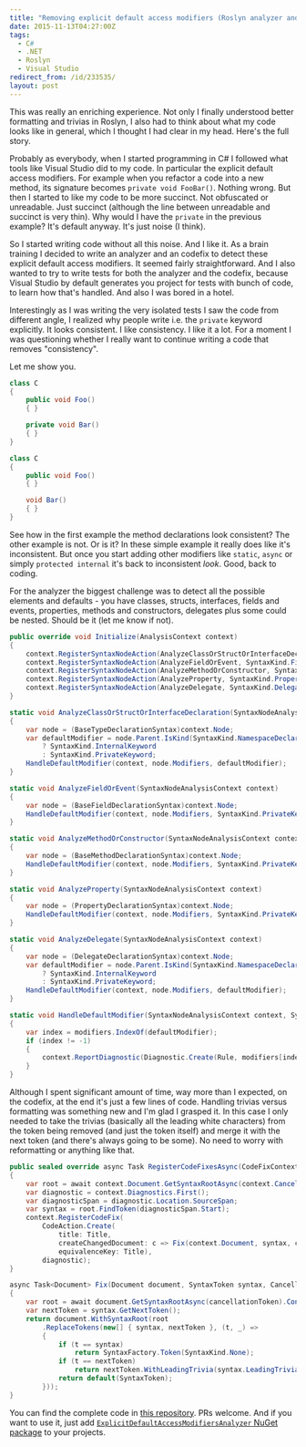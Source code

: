 ```yaml
---
title: "Removing explicit default access modifiers (Roslyn analyzer and codefix)"
date: 2015-11-13T04:27:00Z
tags:
  - C#
  - .NET
  - Roslyn
  - Visual Studio
redirect_from: /id/233535/
layout: post
---
```

This was really an enriching experience. Not only I finally understood better formatting and trivias in Roslyn, I also had to think about what my code looks like in general, which I thought I had clear in my head. Here's the full story.

<!-- excerpt -->

Probably as everybody, when I started programming in C# I followed what tools like Visual Studio did to my code. In particular the explicit default access modifiers. For example when you refactor a code into a new method, its signature becomes `private void FooBar()`. Nothing wrong. But then I started to like my code to be more succinct. Not obfuscated or unreadable. Just succinct (although the line between unreadable and succinct is very thin). Why would I have the `private` in the previous example? It's default anyway. It's just noise (I think).

So I started writing code without all this noise. And I like it. As a brain training I decided to write an analyzer and an codefix to detect these explicit default access modifiers. It seemed fairly straightforward. And I also wanted to try to write tests for both the analyzer and the codefix, because Visual Studio by default generates you project for tests with bunch of code, to learn how that's handled. And also I was bored in a hotel.

Interestingly as I was writing the very isolated tests I saw the code from different angle, I realized why people write i.e. the `private` keyword explicitly. It looks consistent. I like consistency. I like it a lot. For a moment I was questioning whether I really want to continue writing a code that removes "consistency".

Let me show you.

```csharp
class C
{
	public void Foo()
	{ }

	private void Bar()
	{ }
}
```


```csharp
class C
{
	public void Foo()
	{ }

	void Bar()
	{ }
}
```

See how in the first example the method declarations look consistent? The other example is not. Or is it? In these simple example it really does like it's inconsistent. But once you start adding other modifiers like `static`, `async` or simply `protected internal` it's back to inconsistent _look_. Good, back to coding.

For the analyzer the biggest challenge was to detect all the possible elements and defaults - you have classes, structs, interfaces, fields and events, properties, methods and constructors, delegates plus some could be nested. Should be it (let me know if not).

```csharp
public override void Initialize(AnalysisContext context)
{
	context.RegisterSyntaxNodeAction(AnalyzeClassOrStructOrInterfaceDeclaration, SyntaxKind.ClassDeclaration, SyntaxKind.StructDeclaration, SyntaxKind.InterfaceDeclaration, SyntaxKind.EnumDeclaration);
	context.RegisterSyntaxNodeAction(AnalyzeFieldOrEvent, SyntaxKind.FieldDeclaration, SyntaxKind.EventFieldDeclaration);
	context.RegisterSyntaxNodeAction(AnalyzeMethodOrConstructor, SyntaxKind.MethodDeclaration, SyntaxKind.ConstructorDeclaration);
	context.RegisterSyntaxNodeAction(AnalyzeProperty, SyntaxKind.PropertyDeclaration);
	context.RegisterSyntaxNodeAction(AnalyzeDelegate, SyntaxKind.DelegateDeclaration);
}

static void AnalyzeClassOrStructOrInterfaceDeclaration(SyntaxNodeAnalysisContext context)
{
	var node = (BaseTypeDeclarationSyntax)context.Node;
	var defaultModifier = node.Parent.IsKind(SyntaxKind.NamespaceDeclaration)
		? SyntaxKind.InternalKeyword
		: SyntaxKind.PrivateKeyword;
	HandleDefaultModifier(context, node.Modifiers, defaultModifier);
}

static void AnalyzeFieldOrEvent(SyntaxNodeAnalysisContext context)
{
	var node = (BaseFieldDeclarationSyntax)context.Node;
	HandleDefaultModifier(context, node.Modifiers, SyntaxKind.PrivateKeyword);
}

static void AnalyzeMethodOrConstructor(SyntaxNodeAnalysisContext context)
{
	var node = (BaseMethodDeclarationSyntax)context.Node;
	HandleDefaultModifier(context, node.Modifiers, SyntaxKind.PrivateKeyword);
}

static void AnalyzeProperty(SyntaxNodeAnalysisContext context)
{
	var node = (PropertyDeclarationSyntax)context.Node;
	HandleDefaultModifier(context, node.Modifiers, SyntaxKind.PrivateKeyword);
}

static void AnalyzeDelegate(SyntaxNodeAnalysisContext context)
{
	var node = (DelegateDeclarationSyntax)context.Node;
	var defaultModifier = node.Parent.IsKind(SyntaxKind.NamespaceDeclaration)
		? SyntaxKind.InternalKeyword
		: SyntaxKind.PrivateKeyword;
	HandleDefaultModifier(context, node.Modifiers, defaultModifier);
}

static void HandleDefaultModifier(SyntaxNodeAnalysisContext context, SyntaxTokenList modifiers, SyntaxKind defaultModifier)
{
	var index = modifiers.IndexOf(defaultModifier);
	if (index != -1)
	{
		context.ReportDiagnostic(Diagnostic.Create(Rule, modifiers[index].GetLocation()));
	}
}
```

Although I spent significant amount of time, way more than I expected, on the codefix, at the end it's just a few lines of code. Handling trivias versus formatting was something new and I'm glad I grasped it. In this case I only needed to take the trivias (basically all the leading white characters) from the token being removed (and just the token itself) and merge it with the next token (and there's always going to be some). No need to worry with reformatting or anything like that.

```csharp
public sealed override async Task RegisterCodeFixesAsync(CodeFixContext context)
{
	var root = await context.Document.GetSyntaxRootAsync(context.CancellationToken).ConfigureAwait(false);
	var diagnostic = context.Diagnostics.First();
	var diagnosticSpan = diagnostic.Location.SourceSpan;
	var syntax = root.FindToken(diagnosticSpan.Start);
	context.RegisterCodeFix(
		CodeAction.Create(
			title: Title,
			createChangedDocument: c => Fix(context.Document, syntax, c),
			equivalenceKey: Title),
		diagnostic);
}

async Task<Document> Fix(Document document, SyntaxToken syntax, CancellationToken cancellationToken)
{
	var root = await document.GetSyntaxRootAsync(cancellationToken).ConfigureAwait(false);
	var nextToken = syntax.GetNextToken();
	return document.WithSyntaxRoot(root
		.ReplaceTokens(new[] { syntax, nextToken }, (t, _) =>
		{
			if (t == syntax)
				return SyntaxFactory.Token(SyntaxKind.None);
			if (t == nextToken)
				return nextToken.WithLeadingTrivia(syntax.LeadingTrivia.AddRange(nextToken.LeadingTrivia));
			return default(SyntaxToken);
		}));
}
```

You can find the complete code in [this repository][1]. PRs welcome. And if you want to use it, just add [`ExplicitDefaultAccessModifiersAnalyzer` NuGet package][2] to your projects.

[1]: https://github.com/cincuranet/ExplicitDefaultAccessModifiersAnalyzer
[2]: http://www.nuget.org/packages/ExplicitDefaultAccessModifiersAnalyzer